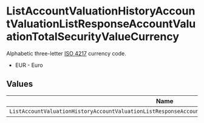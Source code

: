 # ListAccountValuationHistoryAccountValuationListResponseAccountValuationTotalSecurityValueCurrency

Alphabetic three-letter [ISO 4217](https://en.wikipedia.org/wiki/ISO_4217) currency code.
* EUR - Euro


## Values

| Name                                                                                                   | Value                                                                                                  |
| ------------------------------------------------------------------------------------------------------ | ------------------------------------------------------------------------------------------------------ |
| `ListAccountValuationHistoryAccountValuationListResponseAccountValuationTotalSecurityValueCurrencyEur` | EUR                                                                                                    |